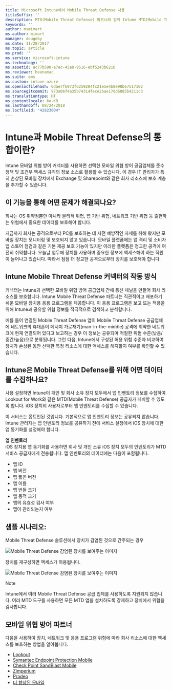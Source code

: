```yaml
---
title: Microsoft Intune에서 Mobile Threat Defense 사용
titleSuffix: ''
description: MTD(Mobile Threat Defense) 파트너와 함께 Intune MTD(Mobile Threat Defense)를 사용하여 장치 위험에 따라 회사 리소스에 대한 액세스를 보호합니다.
keywords: ''
author: msmimart
ms.author: mimart
manager: dougeby
ms.date: 11/28/2017
ms.topic: article
ms.prod: ''
ms.service: microsoft-intune
ms.technology: ''
ms.assetid: ac77b590-a7ec-45a0-9516-ebf5243b6210
ms.reviewer: heenamac
ms.suite: ems
ms.custom: intune-azure
ms.openlocfilehash: 6dae7f6973f6259284fc21e5e4b8e98b67517102
ms.sourcegitcommit: 973a06f4a35b74314fece2bae17dd6885b4211c3
ms.translationtype: HT
ms.contentlocale: ko-KR
ms.lasthandoff: 08/24/2018
ms.locfileid: "42823004"
---
```

# <a name="what-is-mobile-threat-defense-integration-with-intune"></a>Intune과 Mobile Threat Defense의 통합이란?


Intune 모바일 위협 방어 커넥터를 사용하면 선택한 모바일 위협 방어 공급업체를 준수 정책 및 조건부 액세스 규칙의 정보 소스로 활용할 수 있습니다. 이 경우 IT 관리자가 특히 손상된 모바일 장치에서 Exchange 및 Sharepoint와 같은 회사 리소스에 보호 계층을 추가할 수 있습니다.

## <a name="what-problem-does-this-solve"></a>이 기능을 통해 어떤 문제가 해결되나요?

회사는 OS 취약점뿐만 아니라 물리적 위협, 앱 기반 위협, 네트워크 기반 위협 등 출현하는 위협에서 중요한 데이터를 보호해야 합니다.

지금까지 회사는 공격으로부터 PC를 보호하는 데 사전 예방적인 자세를 취해 왔지만 모바일 장치는 모니터링 및 보호되지 않고 있습니다. 모바일 플랫폼에는 앱 격리 및 소비자 앱 스토어 점검과 같은 기본 제공 보호 기능이 있지만 이러한 플랫폼은 정교한 공격에 여전히 취약합니다. 오늘날 업무에 장치를 사용하며 중요한 정보에 액세스해야 하는 직원이 늘어나고 있습니다. 따라서 점점 더 정교한 공격으로부터 장치를 보호해야 합니다.

## <a name="how-do-the-intune-mobile-threat-defense-connectors-work"></a>Intune Mobile Threat Defense 커넥터의 작동 방식

커넥터는 Intune과 선택한 모바일 위협 방어 공급업체 간에 통신 채널을 만들어 회사 리소스를 보호합니다. Intune Mobile Threat Defense 파트너는 직관적이고 배포하기 쉬운 모바일 장치용 응용 프로그램을 제공합니다. 이 응용 프로그램은 보고 또는 적용을 위해 Intune과 공유할 위협 정보를 적극적으로 검색하고 분석합니다. 

예를 들어 연결된 Mobile Threat Defense 앱이 Mobile Threat Defense 공급업체에 네트워크의 휴대폰이 메시지 가로채기(man-in-the-middle) 공격에 취약한 네트워크에 현재 연결되어 있다고 보고하는 경우 이 정보는 공유되며 적절한 위험 수준(낮음/중간/높음)으로 분류됩니다. 그런 다음, Intune에서 구성된 허용 위험 수준과 비교하여 장치가 손상된 동안 선택한 특정 리소스에 대한 액세스를 해지할지 여부를 확인할 수 있습니다.

## <a name="what-data-does-intune-collect-for-mobile-threat-defense"></a>Intune은 Mobile Threat Defense를 위해 어떤 데이터를 수집하나요?

사용 설정하면 Intune이 개인 및 회사 소유 장치 모두에서 앱 인벤토리 정보를 수집하여 Lookout for Work와 같은 MTD(Mobile Threat Defense) 공급자가 페치할 수 있도록 합니다. iOS 장치의 사용자로부터 앱 인벤토리를 수집할 수 있습니다.

이 서비스는 옵트인된 것입니다. 기본적으로 앱 인벤토리 정보는 공유되지 않습니다. Intune 관리자는 앱 인벤토리 정보를 공유하기 전에 서비스 설정에서 iOS 장치에 대한 앱 동기화를 설정해야 합니다.

**앱 인벤토리**  
iOS 장치용 앱 동기화를 사용하면 회사 및 개인 소유 iOS 장치 모두의 인벤토리가 MTD 서비스 공급자에게 전송됩니다. 앱 인벤토리의 데이터에는 다음이 포함됩니다.

 - 앱 ID
 - 앱 버전
 - 앱 짧은 버전
 - 앱 이름
 - 앱 번들 크기
 - 앱 동적 크기
 - 앱의 유효성 검사 여부
 - 앱이 관리되는지 여부

## <a name="sample-scenarios"></a>샘플 시나리오:

Mobile Threat Defense 솔루션에서 장치가 감염된 것으로 간주되는 경우

![Mobile Threat Defense 감염된 장치를 보여주는 이미지](./media/MTD-image-1.png)

장치를 재구성하면 액세스가 허용됩니다.

![Mobile Threat Defense 감염된 장치를 보여주는 이미지](./media/MTD-image-2.png)

> [!NOTE] 
> Intune에서 여러 Mobile Threat Defense 공급 업체를 사용하도록 지원되지 않습니다. 여러 MTD 도구를 사용하면 모든 MTD 앱을 설치하도록 강제하고 장치에서 위협을 검사합니다.

## <a name="mobile-threat-defense-partners"></a>모바일 위협 방어 파트너

다음을 사용하여 장치, 네트워크 및 응용 프로그램 위험에 따라 회사 리소스에 대한 액세스를 보호하는 방법을 알아봅니다.

- [Lookout](lookout-mobile-threat-defense-connector.md)
- [Symantec Endpoint Protection Mobile](skycure-mobile-threat-defense-connector.md)
- [Check Point SandBlast Mobile](checkpoint-sandblast-mobile-mobile-threat-defense-connector.md)
- [Zimperium](zimperium-mobile-threat-defense-connector.md)
- [Pradeo](pradeo-mobile-threat-defense-connector.md)
- [더 향상된 모바일](better-mobile-threat-defense-connector.md)
